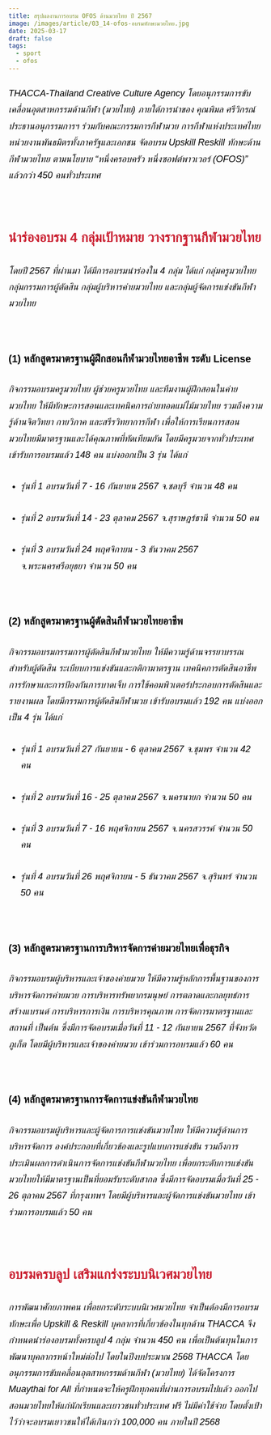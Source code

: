 ```yaml
---
title: สรุปผลงานการอบรม OFOS ด้านมวยไทย ปี 2567
image: /images/article/03_14-ofos-อบรมทักษะมวยไทย.jpg
date: 2025-03-17
draft: false
tags:
  - sport
  - ofos
---
```

<style>
    body {
        color: black;
    }

    h3 {
        color: #ca2031;
        font-family: "IBM Plex Sans Thai", sans-serif;
        font-weight: bold;
        font-size: 26px;
        line-height: 1.8;
    }

    h4 {
        color: black;
        font-family: "IBM Plex Sans Thai", sans-serif;
        font-weight: bold;
        font-size: 20px;
        line-height: 1.8;
    }

h5 {
        color: black;
        font-family: "sarabun", sans-serif;
        font-weight: lighter;
        font-size: 18px;
        line-height: 1.8;
    }
</style>

##### THACCA-Thailand Creative Culture Agency โดยอนุกรรมการขับเคลื่อนอุตสาหกรรมด้านกีฬา (มวยไทย) ภายใต้การนำของ คุณพิมล ศรีวิกรณ์ ประธานอนุกรรมการฯ ร่วมกับคณะกรรมการกีฬามวย การกีฬาแห่งประเทศไทย หน่วยงานพันธมิตรทั้งภาครัฐและเอกชน จัดอบรม Upskill Reskill ทักษะด้านกีฬามวยไทย ตามนโยบาย “หนึ่งครอบครัว หนึ่งซอฟต์พาวเวอร์ (OFOS)” แล้วกว่า 450 คนทั่วประเทศ 

<p><br></p>

### **นำร่องอบรม 4 กลุ่มเป้าหมาย วางรากฐานกีฬามวยไทย**

##### โดยปี 2567 ที่ผ่านมา ได้มีการอบรมนำร่องใน 4 กลุ่ม ได้แก่ กลุ่มครูมวยไทย กลุ่มกรรมการผู้ตัดสิน กลุ่มผู้บริหารค่ายมวยไทย และกลุ่มผู้จัดการแข่งขันกีฬามวยไทย

<p><br></p>

#### **(1) หลักสูตรมาตรฐานผู้ฝึกสอนกีฬามวยไทยอาชีพ ระดับ License**

##### กิจกรรมอบรมครูมวยไทย ผู้ช่วยครูมวยไทย และทีมงานผู้ฝึกสอนในค่ายมวยไทย ให้มีทักษะการสอนและเทคนิคการถ่ายทอดแม่ไม้มวยไทย รวมถึงความรู้ด้านจิตวิทยา กายวิภาค และสรีรวิทยาการกีฬา เพื่อให้การเรียนการสอนมวยไทยมีมาตรฐานและได้คุณภาพที่ทัดเทียมกัน โดยมีครูมวยจากทั่วประเทศเข้ารับการอบรมแล้ว 148 คน แบ่งออกเป็น 3 รุ่น ได้แก่

* ##### รุ่นที่ 1 อบรมวันที่ 7 - 16 กันยายน 2567 จ.ชลบุรี จำนวน 48 คน
* ##### รุ่นที่ 2 อบรมวันที่ 14 - 23 ตุลาคม 2567 จ.สุราษฎร์ธานี จำนวน 50 คน
* ##### รุ่นที่ 3 อบรมวันที่ 24 พฤศจิกายน - 3 ธันวาคม 2567 จ.พระนครศรีอยุธยา จำนวน 50 คน

<p><br></p>

#### **(2) หลักสูตรมาตรฐานผู้ตัดสินกีฬามวยไทยอาชีพ**

##### กิจกรรมอบรมกรรมการผู้ตัดสินกีฬามวยไทย ให้มีความรู้ด้านจรรยาบรรณสำหรับผู้ตัดสิน ระเบียบการแข่งขันและกติกามาตรฐาน เทคนิคการตัดสินอาชีพ การรักษาและการป้องกันการบาดเจ็บ การใช้คอมพิวเตอร์ประกอบการตัดสินและรายงานผล โดยมีกรรมการผู้ตัดสินกีฬามวย เข้ารับอบรมแล้ว 192 คน แบ่งออกเป็น 4 รุ่น ได้แก่

* ##### รุ่นที่ 1 อบรมวันที่ 27 กันยายน - 6 ตุลาคม 2567 จ.ชุมพร จำนวน 42 คน
* ##### รุ่นที่ 2 อบรมวันที่ 16 - 25 ตุลาคม 2567 จ.นครนายก จำนวน 50 คน
* ##### รุ่นที่ 3 อบรมวันที่ 7 - 16 พฤศจิกายน 2567 จ.นครสวรรค์ จำนวน 50 คน
* ##### รุ่นที่ 4 อบรมวันที่ 26 พฤศจิกายน - 5 ธันวาคม 2567 จ.สุรินทร์ จำนวน 50 คน

<p><br></p>

#### **(3) หลักสูตรมาตรฐานการบริหารจัดการค่ายมวยไทยเพื่อธุรกิจ**

##### กิจกรรมอบรมผู้บริหารและเจ้าของค่ายมวย ให้มีความรู้หลักการพื้นฐานของการบริหารจัดการค่ายมวย การบริหารทรัพยากรมนุษย์ การตลาดและกลยุทธ์การสร้างแบรนด์ การบริหารการเงิน การบริหารคุณภาพ การจัดการมาตรฐานและสถานที่ เป็นต้น ซึ่งมีการจัดอบรมเมื่อวันที่ 11 - 12 กันยายน 2567 ที่จังหวัดภูเก็ต โดยมีผู้บริหารและเจ้าของค่ายมวย เข้าร่วมการอบรมแล้ว 60 คน

<p><br></p>

#### **(4) หลักสูตรมาตรฐานการจัดการแข่งขันกีฬามวยไทย**

##### กิจกรรมอบรมผู้บริหารและผู้จัดการการแข่งขันมวยไทย ให้มีความรู้ด้านการบริหารจัดการ องค์ประกอบที่เกี่ยวข้องและรูปแบบการแข่งขัน รวมถึงการประเมินผลการดำเนินการจัดการแข่งขันกีฬามวยไทย เพื่อยกระดับการแข่งขันมวยไทยให้มีมาตรฐานเป็นที่ยอมรับระดับสากล ซึ่งมีการจัดอบรมเมื่อวันที่ 25 - 26 ตุลาคม 2567 ที่กรุงเทพฯ โดยมีผู้บริหารและผู้จัดการแข่งขันมวยไทย เข้าร่วมการอบรมแล้ว 50 คน

<p><br></p>

### **อบรมครบลูป เสริมแกร่งระบบนิเวศมวยไทย**

##### 	การพัฒนาศักยภาพคน เพื่อยกระดับระบบนิเวศมวยไทย จำเป็นต้องมีการอบรมทักษะเพื่อ Upskill & Reskill บุคลากรที่เกี่ยวข้องในทุกด้าน THACCA จึงกำหนดนำร่องอบรมทั้งครบลูป 4 กลุ่ม จำนวน 450 คน เพื่อเป็นต้นทุนในการพัฒนาบุคลากรหน้าใหม่ต่อไป โดยในปีงบประมาณ 2568 THACCA โดยอนุกรรมการขับเคลื่อนอุตสาหกรรมด้านกีฬา (มวยไทย) ได้จัดโครงการ Muaythai for All ที่กำหนดจะให้ครูฝึกทุกคนที่ผ่านการอบรมไปแล้ว ออกไปสอนมวยไทยให้แก่นักเรียนและเยาวชนทั่วประเทศ ฟรี ไม่มีค่าใช้จ่าย โดยตั้งเป้าไว้ว่าจะอบรมเยาวชนให้ได้เกินกว่า 100,000 คน ภายในปี 2568
